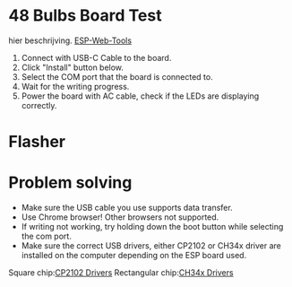 # 48 Bulbs Board Test

hier beschrijving.
[ESP-Web-Tools](https://esphome.github.io/esp-web-tools/) 

1. Connect with USB-C Cable to the board.
2. Click "Install" button below.
3. Select the COM port that the board is connected to.
4. Wait for the writing progress.
5. Power the board with AC cable, check if the LEDs are displaying correctly.

<html>
<body>
    <h1>Flasher</h1>
    <script type="module" src="https://unpkg.com/esp-web-tools@3.4.2/dist/web/install-button.js?module"></script>
    <esp-web-install-button manifest="test/manifest.json"></esp-web-install-button>
</body>
</html>

# Problem solving

- Make sure the USB cable you use supports data transfer.
- Use Chrome browser! Other browsers not supported.
- If writing not working, try holding down the boot button while selecting the com port.
- Make sure the correct USB drivers, either CP2102 or CH34x driver are installed on the computer depending on the ESP board used.

Square chip:[CP2102 Drivers](https://www.silabs.com/developers/usb-to-uart-bridge-vcp-drivers)
Rectangular chip:[CH34x Drivers](https://github.com/nodemcu/nodemcu-devkit/tree/master/Drivers)